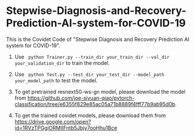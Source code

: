 # Stepwise-Diagnosis-and-Recovery-Prediction-AI-system-for-COVID-19
This is the Covidet Code of "Stepwise Diagnosis and Recovery Prediction AI system for COVID-19".

1. Use ``` python Trainer.py --train_dir your_train_dir --val_dir your_validation_dir``` to train the model.

2. Use ``` python Test.py --test_dir your_test_dir --model_path your_model_path``` to test the model.

3. To get pretrained resnext50-ws-gn model, please download the model from https://github.com/joe-siyuan-qiao/pytorch-classification/tree/e6355f829e85ac05a71b8889f4fff77b9ab95d0b.

4. To get the trained covidet models, please download them from https://drive.google.com/open?id=1RVzTPGgiORMIIFntb5Jbjy7ooHhu1Bce
